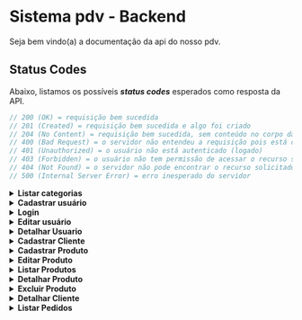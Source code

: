 
# Sistema pdv - Backend

Seja bem vindo(a) a documentação da api do nosso pdv.



## **Status Codes**

Abaixo, listamos os possíveis **_status codes_** esperados como resposta da API.

```javascript
// 200 (OK) = requisição bem sucedida
// 201 (Created) = requisição bem sucedida e algo foi criado
// 204 (No Content) = requisição bem sucedida, sem conteúdo no corpo da resposta
// 400 (Bad Request) = o servidor não entendeu a requisição pois está com uma sintaxe/formato inválido
// 401 (Unauthorized) = o usuário não está autenticado (logado)
// 403 (Forbidden) = o usuário não tem permissão de acessar o recurso solicitado
// 404 (Not Found) = o servidor não pode encontrar o recurso solicitado
// 500 (Internal Server Error) = erro inesperado do servidor
```



<details>
    
<summary><b>Listar categorias</b></summary>
    
### `GET` `/categoria`
Essa é a rota que será utilizada para listar as categorias de produtos do sistema.
    
**Exemplo de request:**

```javascript
// Sem nada no body/params/query da request
```
    
**Exemplo de response:**

```javascript
// HTTP Status 200
{
  [
    {
        "id": 1,
        "descricao": "Informática"
    },
    {
        "id": 2,
        "descricao": "Celulares"
    },
    {
        "id": 3,
        "descricao": "Beleza e Perfumaria"
    },
    {
        "id": 4,
        "descricao": "Mercado"
    },
        ...

  ]
}
```
```javascript 
// HTTP Status 400 / 401 / 403 / 404
{
mensagem: // haverá uma  mensagem informando o erro
}
    
```  

</details>

<details>
<summary><b>Cadastrar usuário</b></summary>

#### `POST` `/usuario`

Essa é a rota que será utilizada para cadastrar um novo usuário no sistema.

**Exemplo de request:**

```javascript
// Corpo da requisição para cadastro de usuário (body)
{
    "nome": "José",
    "email": "jose@email.com",
    "senha": "jose"
}   
```
    
**Exemplo de response:**

```javascript
// HTTP Status 201
// Sem conteúdo no corpo (body) da requisição
```
ou

```javascript 
// HTTP Status 400 / 401 / 403 / 404
{
mensagem: // haverá uma  mensagem informando o erro
}
    
```  

</details>


<details>
<summary><b>Login</b></summary>
    
#### POST /login

Essa é a rota que será utilizada para fazer o login de um usuário no sistema.

*Exemplo de request:*

```javascript
// Corpo da requisição para login de usuário (body)
{
    "email": "jose@email.com",
    "senha": "jose"
}   
```
    
*Exemplo de response:*

```javascript
// HTTP Status 200
{
"usuario": {
   "id": 3,
   "nome": "Joao Matos",
   "email": "Joaomatos@gmail.com"
},
"token":"eyJhbGciOiJIUzI1NiIsInR5cCI6IkpXVCJ9.eyJpZCI6Mywi
aWF0IjoxNjk5NDg0MDA4LCJleHAiOjE2"
}
```
ou
```javascript 
// HTTP Status 400 / 401 / 403 / 404
{
mensagem: // haverá uma  mensagem informando o erro
}
    
``` 

</details>   

    
    
<details>
    
<summary><b>Editar usuário</b></summary>
    
### `PUT` `/usuario`
#### Rota Autenticada - Token
Essa é a rota que será utilizada para editar um usuário no sistema.
    
**Exemplo de request:**

```javascript
// Corpo da requisição para editar um usuário (body)
{
    "nome": "José",
    "email": "jose@email.com",
    "senha": "jose"
}   
```
    
**Exemplo de response:**

```javascript
// HTTP Status 204
// Sem conteúdo no corpo (body) da requisição
```
ou

```javascript 
// HTTP Status 400 / 401 / 403 / 404
{
mensagem: // haverá uma  mensagem informando o erro
}
    
```   
</details>


<details>
    
<summary><b>Detalhar Usuario</b></summary>
    
### `GET` `/usuario`
#### Rota Autenticada - Token
Essa é a rota que será utilizada para detalhar um usuário do sistema.
    
**Exemplo de request:**

```javascript
// Sem nada no body/params/query da request
   
```
    
**Exemplo de response:**

```javascript
// HTTP Status 200 
{
 "id": 4,
 "nome": "Admin",
 "email": "admin@admin.com"
}

```
ou

```javascript
// HTTP Status 400 / 401 / 403 / 404
{
mensagem: // haverá uma  mensagem informando o erro
}
    
```   
</details>

<details>
    
<summary><b>Cadastrar Cliente</b></summary>
    
### `POST` `/cliente`
#### Rota Autenticada - Token
Essa é a rota que será utilizada para cadastrar um cliente do sistema.
    
**Exemplo de request:**

```javascript
// HTTP Status 200 
{
 "nome": "Admin",
 "email": "admin@admin.com",
 "cpf": "12245678901"
}

```
    
**Exemplo de response:**

```javascript
// HTTP Status 201 
{
 "id": 4,
 "nome": "Admin",
 "email": "admin@admin.com"
 "cpf": "12345678901"
}

```
ou

```javascript
// HTTP Status 400 / 401 / 403 / 404
{
mensagem: // haverá uma  mensagem informando o erro
}
    
```   
</details>

<details>
    
<summary><b>Cadastrar Produto</b></summary>
    
### `POST` `/produto`
#### Rota Autenticada - Token
Essa é a rota que será utilizada para cadastrar um produto do sistema.
    
**Exemplo de request:**

```javascript
// HTTP Status 200 
{
 "descricao": "Tomate",
 "quantidade_estoque": 42,
 "valor": 1000
 "categoria_id": 5
}

```
    
**Exemplo de response:**

```javascript
// HTTP Status 201 
{
 "id": 5
 "descricao": "Tomate",
 "quantidade_estoque": 42,
 "valor": 1000
 "categoria_id": 5
}

```
ou

```javascript
// HTTP Status 400 / 401 / 403 / 404
{
mensagem: // haverá uma  mensagem informando o erro
}
    
```   
</details>

<details>
    
<summary><b>Editar Produto</b></summary>
    
### `PUT` `/produto/:id`
#### Rota Autenticada - Token

Essa é a rota que será utilizada para editar ou atualizar um produto do sistema. Um produto é identificado pelo ID nos parâmetros de rota.
    
**Exemplo de request:**

```javascript
// HTTP Status 200 
{
 "descricao": "Cebola",
 "quantidade_estoque": 50,
 "valor": 1500
 "categoria_id": 5
}

```
    
**Exemplo de response:**

```javascript
// HTTP Status 201 
{
 "id": 5
 "descricao": "Cebola",
 "quantidade_estoque": 50,
 "valor": 1500
 "categoria_id": 5
}

```
ou

```javascript
// HTTP Status 400 / 401 / 403 / 404
{
mensagem: // haverá uma  mensagem informando o erro
}
    
```   
</details>

<details>
    
<summary><b>Listar Produtos</b></summary>
    
### `GET` `/produto`
#### Rota Autenticada - Token

Essa é a rota que será utilizada para listar todos os produtos cadastrados no sistema.
    
**Exemplo de request:**

```javascript
// HTTP Status 200 
{
 "descricao": "Cebola",
 "quantidade_estoque": 50,
 "valor": 1500
 "categoria_id": 5
}

```
    
**Exemplo de response:**

```javascript
// HTTP Status 201 
{
 "id": 5
 "descricao": "Cebola",
 "quantidade_estoque": 50,
 "valor": 1500
 "categoria_id": 5
}

```
ou

```javascript
// HTTP Status 400 / 401 / 403 / 404
{
mensagem: // haverá uma  mensagem informando o erro
}
    
```   
</details>
<details>
    <summary><b>Detalhar Produto</b></summary>

### `GET` `/produto/:id`
#### Rota Autenticada - Token

Essa é a rota que será utilizada para listar os detalhes do produto especifico cadastrado no sistema.
       
 **Exemplo de request:**

```javascript
// HTTP Status 200 
// Utilizando a rota /produto/5

```
 **Exemplo de response:**

 ```javascript
 {
 "descricao": "Cebola",
 "quantidade_estoque": "50",
 "valor": "1500"
 "categoria_id": "5"
 } 
```
ou

```javascript
// // HTTP Status 400 / 401 / 403 / 404
{
 mensagem: // haverá uma  mensagem informando o erro
}
```


</details>

<details>
    <summary><b>Excluir Produto</b></summary>

### `DELETE` `/produto/:id`
#### Rota Autenticada - Token

Essa é a rota que será utilizada para excluir um produto especifico cadastrado no sistema. Lembrando que não será possível excluir um produto, no qual, esteja contido em um pedido.
       
 **Exemplo de request:**

```javascript

// UrlBase/produto/5

```
 **Exemplo de response:**

```javascript
// // HTTP Status 200
{
 mensagem:'Produto excluído'
}
```


</details>


<details>
    <summary><b>Detalhar Cliente</b></summary>

### `GET` `/cliente/:id`
#### Rota Autenticada - Token

Essa é a rota que será utilizada para listar os detalhes do cliente especifico cadastrado no sistema.
       
 **Exemplo de request:**

```javascript
// HTTP Status 200 
// Utilizando a rota /produto/4

```
 **Exemplo de response:**

 ```javascript
{
 "nome": "Admin",
 "email": "admin@admin.com",
}
```
ou

```javascript
// // HTTP Status 400 / 401 / 403 / 404
{
 mensagem: // haverá uma  mensagem informando o erro
}
```


</details>

<details>
    <summary><b>Listar Pedidos</b></summary>

### `GET` `/pedido/:id`
### `GET` `/pedido`
#### Rota Autenticada - Token

Essas são as rotas que será usada para listar os pedidos do cliente especifico ou não.
       
 **Exemplo de request passando ID:**

```javascript
// HTTP Status 200 
// Utilizando a rota /pedido/15

```
 **Exemplo de response:**

 ```javascript
{
{
  "pedido": [
    {
      "id": 4,
      "pedido_id": 3,
      "valor_total": 100,
      "observacao": "Pedido 1 - Observação",
      "cliente_id": 15
    }
  ],
  "produtos": [
    {
      "id": 4,
      "pedido_id": 3,
      "produto_id": 1,
      "quantidade_estoque": 10,
      "valor": 50
    }
  ]
}
}
```
 **Exemplo de request sem passar ID:**
```javascript
// HTTP Status 200 
// Utilizando a rota /pedido

```

 ```javascript
{
  "pedido": [
    {
      "id": 4,
      "pedido_id": 3,
      "valor_total": 100,
      "observacao": "Pedido 1 - Observação",
      "cliente_id": 15
    },
    {
      "id": 5,
      "pedido_id": 4,
      "valor_total": 150,
      "observacao": "Pedido 2 - Observação",
      "cliente_id": 16
    }
  ],
  "produtos": [
    {
      "pedido_id": 3,
      "produto_id": 1,
      "quantidade_estoque": 10,
      "valor": 50
    },
    {
      "pedido_id": 4,
      "produto_id": 2,
      "quantidade_estoque": 20,
      "valor": 75
    }
  ]
}
```
ou

```javascript
// // HTTP Status 400 / 401 / 403 / 404
{
 mensagem: // haverá uma  mensagem informando o erro
}
```


</details>

